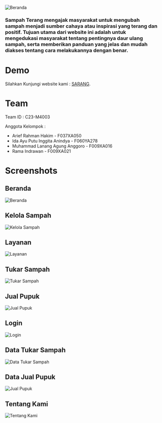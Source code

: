 ![Beranda](src/public/logo.png)

### Sampah Terang mengajak masyarakat untuk mengubah sampah menjadi sumber cahaya atau inspirasi yang terang dan positif. Tujuan utama dari website ini adalah untuk mengedukasi masyarakat tentang pentingnya daur ulang sampah, serta memberikan panduan yang jelas dan mudah diakses tentang cara melakukannya dengan benar.

# Demo

Silahkan Kunjungi website kami : [SARANG](https://sampah-terang.netlify.app/ "Sampah Terang").

# Team

Team ID : C23-M4003

Anggota Kelompok :

- Arief Rahman Hakim - F037XA050
- Ida Ayu Putu Inggita Anindya - F060YA278
- Muhammad Lanang Agung Anggoro - F009XA016
- Rama Indrawan - F009XA021

# Screenshots

## Beranda

![Beranda](src/public/screenshots/beranda.png)

## Kelola Sampah

![Kelola Sampah](src/public/screenshots/kelola.png)

## Layanan

![Layanan](src/public/screenshots/layanan.png)

## Tukar Sampah

![Tukar Sampah](src/public/screenshots/tukar-sampah.png)

## Jual Pupuk

![Jual Pupuk](src/public/screenshots/jual-pupuk.png)

## Login

![Login](src/public/screenshots/login.png)

## Data Tukar Sampah

![Data Tukar Sampah](src/public/screenshots/data-tukar.png)

## Data Jual Pupuk

![Jual Pupuk](src/public/screenshots/data-jual.png)

## Tentang Kami

![Tentang Kami](src/public/screenshots/tentang.png)
